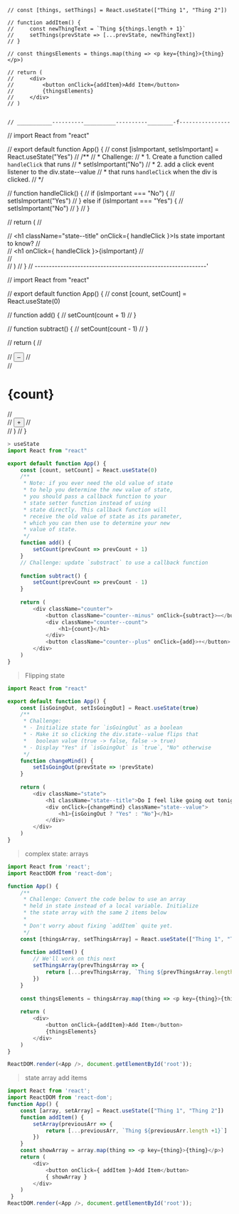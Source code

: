     // const [things, setThings] = React.useState(["Thing 1", "Thing 2"])
    
    // function addItem() {
    //     const newThingText = `Thing ${things.length + 1}`
    //     setThings(prevState => [...prevState, newThingText])
    // }
    
    // const thingsElements = things.map(thing => <p key={thing}>{thing}</p>)
    
    // return (
    //     <div>
    //         <button onClick={addItem}>Add Item</button>
    //         {thingsElements}
    //     </div>
    // )


    // ___________----------__________----------________-f----------------

// import React from "react"

// export default function App() {
//     const [isImportant, setIsImportant] = React.useState("Yes")
//     /**
//      * Challenge: 
//      * 1. Create a function called `handleClick` that runs
//      *    setIsImportant("No")
//      * 2. add a click event listener to the div.state--value
//      *    that runs `handleClick` when the div is clicked.
//      */
    
//     function handleClick() {
//         if (isImportant === "No") {
//             setIsImportant("Yes")
//         } else if (isImportant === "Yes") {
//             setIsImportant("No")
//         }
//     }
    
//     return (
//         <div className="state">
//             <h1 className="state--title" onClick={ handleClick }>Is state important to know?</h1>
//             <div className="state--value">
//                 <h1 onClick={ handleClick }>{isImportant}</h1>
//             </div>
//         </div>
//     )
// }
// ------------------------------------------------------------\'

// import React from "react"

// export default function App() {
//     const [count, setCount] = React.useState(0)
    
//     function add() {
//         setCount(count + 1)
//     }
    
//     function subtract() {
//         setCount(count - 1)
//     }
    
//     return (
//         <div className="counter">
//             <button className="counter--minus" onClick={subtract}>–</button>
//             <div className="counter--count">
//                 <h1>{count}</h1>
//             </div>
//             <button className="counter--plus" onClick={add}>+</button>
//         </div>
//     )
// }



```js
> useState
import React from "react"

export default function App() {
    const [count, setCount] = React.useState(0)
    /**
     * Note: if you ever need the old value of state
     * to help you determine the new value of state,
     * you should pass a callback function to your
     * state setter function instead of using
     * state directly. This callback function will
     * receive the old value of state as its parameter,
     * which you can then use to determine your new
     * value of state.
     */
    function add() {
        setCount(prevCount => prevCount + 1)
    }
    // Challenge: update `substract` to use a callback function
    
    function subtract() {
        setCount(prevCount => prevCount - 1)
    }
    
    return (
        <div className="counter">
            <button className="counter--minus" onClick={subtract}>–</button>
            <div className="counter--count">
                <h1>{count}</h1>
            </div>
            <button className="counter--plus" onClick={add}>+</button>
        </div>
    )
}
```

> Flipping state
```js
import React from "react"

export default function App() {
    const [isGoingOut, setIsGoingOut] = React.useState(true)
    /**
     * Challenge: 
     * - Initialize state for `isGoingOut` as a boolean
     * - Make it so clicking the div.state--value flips that
     *   boolean value (true -> false, false -> true)
     * - Display "Yes" if `isGoingOut` is `true`, "No" otherwise
     */
    function changeMind() {
        setIsGoingOut(prevState => !prevState)
    }
    
    return (
        <div className="state">
            <h1 className="state--title">Do I feel like going out tonight?</h1>
            <div onClick={changeMind} className="state--value">
                <h1>{isGoingOut ? "Yes" : "No"}</h1>
            </div>
        </div>
    )
}
```

> complex state: arrays

```js
import React from 'react';
import ReactDOM from 'react-dom';

function App() {
    /**
     * Challenge: Convert the code below to use an array
     * held in state instead of a local variable. Initialize 
     * the state array with the same 2 items below
     * 
     * Don't worry about fixing `addItem` quite yet.
     */
    const [thingsArray, setThingsArray] = React.useState(["Thing 1", "Thing 2"])
    
    function addItem() {
        // We'll work on this next
        setThingsArray(prevThingsArray => {
            return [...prevThingsArray, `Thing ${prevThingsArray.length + 1}`]
        })
    }
    
    const thingsElements = thingsArray.map(thing => <p key={thing}>{thing}</p>)
    
    return (
        <div>
            <button onClick={addItem}>Add Item</button>
            {thingsElements}
        </div>
    )
}

ReactDOM.render(<App />, document.getElementById('root'));
```

> state array add items

```js
import React from 'react';
import ReactDOM from 'react-dom';
function App() {
    const [array, setArray] = React.useState(["Thing 1", "Thing 2"])
    function addItem() {
        setArray(previousArr => {
            return [...previousArr, `Thing ${previousArr.length +1}`]
        })
    }
    const showArray = array.map(thing => <p key={thing}>{thing}</p>)
    return (
        <div>
            <button onClick={ addItem }>Add Item</button>
            { showArray }
        </div>
    )
 }
ReactDOM.render(<App />, document.getElementById('root'));
```